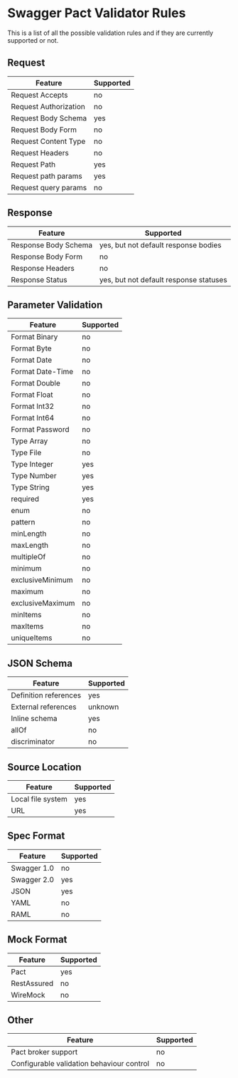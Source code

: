 # Swagger Pact Validator Rules

This is a list of all the possible validation rules and if they are currently supported or not.

## Request

| Feature | Supported |
|---|---|
| Request Accepts | no |
| Request Authorization | no |
| Request Body Schema | yes |
| Request Body Form | no |
| Request Content Type | no |
| Request Headers | no |
| Request Path | yes |
| Request path params | yes |
| Request query params | no |


## Response

| Feature | Supported |
|---|---|
| Response Body Schema | yes, but not default response bodies |
| Response Body Form | no |
| Response Headers | no |
| Response Status | yes, but not default response statuses |

## Parameter Validation

| Feature | Supported |
|---|---|
| Format Binary | no |
| Format Byte | no |
| Format Date | no |
| Format Date-Time | no |
| Format Double | no |
| Format Float | no |
| Format Int32 | no |
| Format Int64 | no |
| Format Password | no |
| Type Array | no |
| Type File | no |
| Type Integer | yes |
| Type Number | yes |
| Type String | yes |
| required | yes |
| enum | no |
| pattern | no |
| minLength | no |
| maxLength | no |
| multipleOf | no |
| minimum | no |
| exclusiveMinimum | no |
| maximum | no |
| exclusiveMaximum | no |
| minItems | no |
| maxItems | no |
| uniqueItems | no |

## JSON Schema

| Feature | Supported |
|---|---|
| Definition references | yes |
| External references | unknown |
| Inline schema | yes |
| allOf | no |
| discriminator | no |

## Source Location

| Feature | Supported |
|---|---|
| Local file system | yes |
| URL | yes |


## Spec Format

| Feature | Supported |
|---|---|
| Swagger 1.0 | no |
| Swagger 2.0 | yes |
| JSON | yes |
| YAML | no |
| RAML | no |

## Mock Format

| Feature | Supported |
|---|---|
| Pact | yes |
| RestAssured | no |
| WireMock | no |

## Other

| Feature | Supported |
|---|---|
| Pact broker support | no |
| Configurable validation behaviour control | no |

